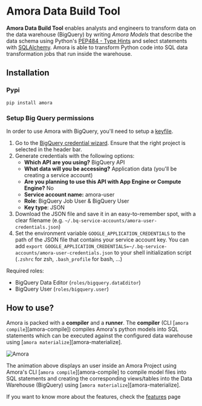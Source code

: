 # Amora Data Build Tool

**Amora Data Build Tool** enables analysts and engineers to transform data on the data warehouse (BigQuery) 
by writing *Amora Models* that describe the data schema using Python's [PEP484 - Type Hints](https://www.python.org/dev/peps/pep-0484/) 
and select statements with [SQLAlchemy](https://github.com/sqlalchemy/sqlalchemy). Amora is able to transform Python 
code into SQL data transformation jobs that run inside the warehouse.

## Installation

### Pypi

```shell
pip install amora
```

### Setup Big Query permissions

In order to use Amora with BigQuery, you'll need to setup a [keyfile](https://cloud.google.com/iam/docs/reference/rest/v1/projects.serviceAccounts.keys).

1. Go to the [BigQuery credential wizard](https://console.cloud.google.com/apis/credentials/wizard). Ensure that the right project is selected in the header bar.
2. Generate credentials with the following options:
    - **Which API are you using?** BigQuery API
    - **What data will you be accessing?** Application data (you'll be creating a service account)
    - **Are you planning to use this API with App Engine or Compute Engine?** No
    - **Service account name:** amora-user
    - **Role**: BigQuery Job User & BigQuery User
    - **Key type**: JSON
3. Download the JSON file and save it in an easy-to-remember spot, with a clear filename (e.g. `~/.bq-service-accounts/amora-user-credentials.json`)
4. Set the environment variable `GOOGLE_APPLICATION_CREDENTIALS` to the path of the JSON file that contains your service 
   account key. You can add `export GOOGLE_APPLICATION_CREDENTIALS=~/.bq-service-accounts/amora-user-credentials.json` 
   to your shell initialization script (`.zshrc` for zsh, `.bash_profile` for bash, ...)

Required roles:
   
- BigQuery Data Editor (`roles/bigquery.dataEditor`)
- BigQuery User (`roles/bigquery.user`)

## How to use?

Amora is packed with a **compiler** and a **runner**. The **compiler** (CLI [`amora compile`][amora-compile]) compiles Amora's python 
models into SQL statements which can be executed against the configured data warehouse using [`amora materialize`][amora-materialize].

![Amora](static/demo.gif)

The animation above displays an user inside an Amora Project using Amora's CLI [`amora compile`][amora-compile] to compile model 
files into SQL statements and creating the corresponding views/tables into the Data Warehouse (BigQuery) using [`amora materialize`][amora-materialize].

If you want to know more about the features, check the [features](features) page 
